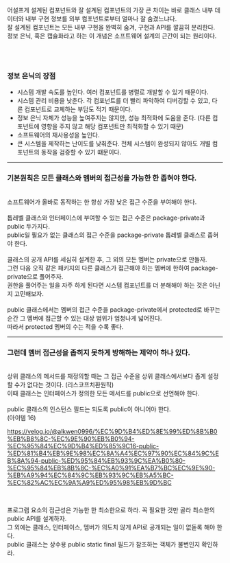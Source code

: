 어설프게 설계된 컴포넌트와 잘 설계된 컴포넌트의 가장 큰 차이는 바로 클래스 내부 데이터와 내부 구현 정보를 외부 컴포넌트로부터 얼마나 잘 숨겼느냐다. <br> 
잘 설계된 컴포넌트는 모든 내부 구현을 완벽히 숨겨, 구현과 API를 깔끔히 분리한다. <br> 
정보 은닉, 혹은 캡슐화라고 하는 이 개념은 소프트웨어 설계의 근간이 되는 원리이다. <br> 

<br> <br> 

<h3> 정보 은닉의 장점 </h3>  

* 시스템 개발 속도를 높인다. 여러 컴포넌트를 병렬로 개발할 수 있기 때문이다.
* 시스템 관리 비용을 낮춘다. 각 컴포넌트를 더 빨리 파악하여 디버깅할 수 있고, 다른 컴포넌트로 교체하는 부담도 적기 때문이다.
* 정보 은닉 자체가 성능을 높여주지는 않지만, 성능 최적화에 도움을 준다. (다른 컴포넌트에 영향을 주지 않고 해당 컴포넌트만 최적화할 수 있기 때문)
* 소프트웨어의 재사용성을 높인다.
* 큰 시스템을 제작하는 난이도를 낮춰준다. 전체 시스템이 완성되지 않아도 개별 컴포넌트의 동작을 검증할 수 있기 떄문이다.

<hr> 
<h3> 기본원칙은 모든 클래스와 멤버의 접근성을 가능한 한 좁혀야 한다. </h3> <br> 
소프트웨어가 올바로 동작하는 한 항상 가장 낮은 접근 수준을 부여해야 한다. <br> 
<br> 
톱레벨 클래스와 인터페이스에 부여할 수 있는 접근 수준은 package-private과 public 두가지다. <br> 
public일 필요가 없는 클래스의 접근 수준을 package-private 톱레벨 클래스로 좁혀야 한다. <br> 

<br> 
클래스의 공개 API를 세심히 설계한 후, 그 외의 모든 멤버는 private으로 만들자. 
<br> 
그런 다음 오직 같은 패키지의 다른 클래스가 접근해야 하는 멤버에 한하여 package-private으로 풀어주자. <br> 
권한을 풀어주는 일을 자주 하게 된다면 시스템 컴포넌트를 더 분해해야 하는 것은 아닌지 고민해보자. <br> 
<br> 
public 클래스에서는 멤버의 접근 수준을 package-private에서 protected로 바꾸는 순간 그 멤버에 접근할 수 있는 대상 범위가 엄청나게 넓어진다. <br> 
따라서 protected 멤버의 수는 적을 수록 좋다. <br> 
<hr> 
<h3>그런데 멤버 접근성을 좁히지 못하게 방해하는 제약이 하나 있다.</h3> <br> 
상위 클래스의 메서드를 재정의할 때는 그 접근 수준을 상위 클래스에서보다 좁게 설정할 수가 없다는 것이다. (리스코프치환원칙) <br> 
이때 클래스는 인터페이스가 정의한 모든 메서드를 public으로 선언해야 한다. <br> 
<br> 
public 클래스의 인스턴스 필드는 되도록 public이 아니어야 한다. <br> 
(아이템 16) 

https://velog.io/@alkwen0996/%EC%9D%B4%ED%8E%99%ED%8B%B0%EB%B8%8C-%EC%9E%90%EB%B0%94-%EC%95%84%EC%9D%B4%ED%85%9C16-public-%ED%81%B4%EB%9E%98%EC%8A%A4%EC%97%90%EC%84%9C%EB%8A%94-public-%ED%95%84%EB%93%9C%EA%B0%80-%EC%95%84%EB%8B%8C-%EC%A0%91%EA%B7%BC%EC%9E%90-%EB%A9%94%EC%84%9C%EB%93%9C%EB%A5%BC-%EC%82%AC%EC%9A%A9%ED%95%98%EB%9D%BC
 
<br> 


프로그램 요소의 접근성은 가능한 한 최소한으로 하라. 꼭 필요한 것만 골라 최소한의 public API를 설계하자. <br> 
그 외에는 클래스, 인터페이스, 멤버가 의도치 않게 API로 공개되는 일이 없돋록 해야 한다. <br> 
public 클래스는 상수용 public static final 필드가 참조하는 객체가 불변인지 확인하라. <br> 
